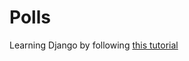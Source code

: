 # Polls
Learning Django by following [this tutorial](https://docs.djangoproject.com/en/5.1/intro/tutorial01/)
